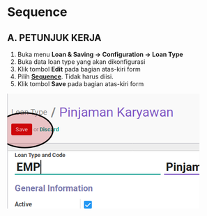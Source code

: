 # Sequence

## A. PETUNJUK KERJA

1. Buka menu **Loan & Saving -> Configuration -> Loan Type**
2. Buka data loan type yang akan dikonfigurasi
3. Klik tombol **Edit** pada bagian atas-kiri form
4. Pilih **[Sequence](../loan-type.md#field-sequence)**. Tidak harus diisi.
5. Klik tombol **Save** pada bagian atas-kiri form

![](../../img/loan-type/tombol-save.png)
